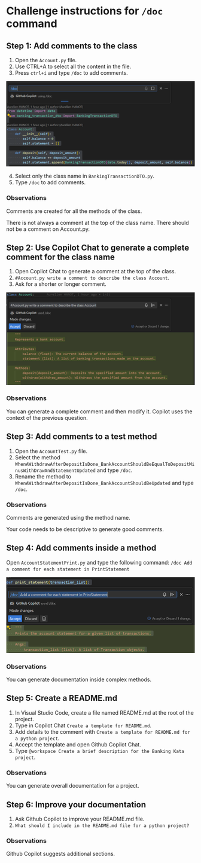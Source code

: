 # Challenge instructions for `/doc` command

## Step 1: Add comments to the class

1. Open the `Account.py` file.
2. Use CTRL+A to select all the content in the file.
3. Press `ctrl+i` and type `/doc` to add comments.

![alt text](image-2.png)

4. Select only the class name in `BankingTransactionDTO.py`.
5. Type `/doc` to add comments.

### Observations

Comments are created for all the methods of the class.

There is not always a comment at the top of the class name.
There should not be a comment on Account.py.

## Step 2: Use Copilot Chat to generate a complete comment for the class name

1. Open Copilot Chat to generate a comment at the top of the class.
2. `#Account.py write a comment to describe the class Account`.
3. Ask for a shorter or longer comment.

![alt text](image-3.png)

### Observations

You can generate a complete comment and then modify it.
Copilot uses the context of the previous question.

## Step 3: Add comments to a test method

1. Open the `AccountTest.py` file.
2. Select the method `WhenAWithdrawAfterDepositIsDone_BankAccountShouldBeEqualToDepositMinusWithDrawAndStatementUpdated` and type `/doc`.
3. Rename the method to `WhenAWithdrawAfterDepositIsDone_BankAccountShouldBeUpdated` and type `/doc`.

### Observations

Comments are generated using the method name.

Your code needs to be descriptive to generate good comments.

## Step 4: Add comments inside a method

Open ``AccountStatementPrint.py`` and type the following command: `/doc Add a comment for each statement in PrintStatement`

![alt text](image-4.png)

### Observations

You can generate documentation inside complex methods.

## Step 5: Create a README.md

1. In Visual Studio Code, create a file named README.md at the root of the project.
2. Type in Copilot Chat `Create a template for README.md`.
3. Add details to the comment with `Create a template for README.md for a python project`.
4. Accept the template and open Github Copilot Chat.
5. Type `@workspace Create a brief description for the Banking Kata project`.

### Observations

You can generate overall documentation for a project.

## Step 6: Improve your documentation

1. Ask Github Copilot to improve your README.md file.
2. `What should I include in the README.md file for a python project?`

### Observations

Github Copilot suggests additional sections.